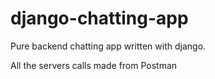 # django-chatting-app

Pure backend chatting app written with django.

All the servers calls made from Postman
